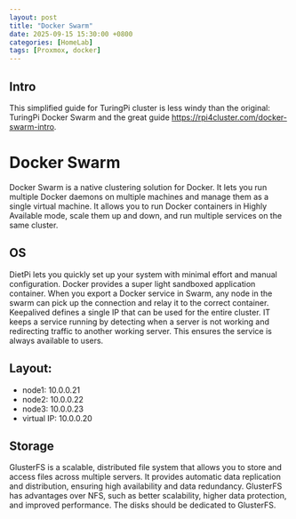```yaml
---
layout: post
title: "Docker Swarm"
date: 2025-09-15 15:30:00 +0800
categories: [HomeLab]
tags: [Proxmox, docker]
---
```

## Intro
This simplified guide for TuringPi cluster is less windy than the original: TuringPi Docker Swarm and the great guide https://rpi4cluster.com/docker-swarm-intro.

# Docker Swarm
Docker Swarm is a native clustering solution for Docker. It lets you run multiple Docker daemons on multiple machines and manage them as a single virtual machine. It allows you to run Docker containers in Highly Available mode, scale them up and down, and run multiple services on the same cluster.

## OS
DietPi lets you quickly set up your system with minimal effort and manual configuration. Docker provides a super light sandboxed application container.
When you export a Docker service in Swarm, any node in the swarm can pick up the connection and relay it to the correct container. Keepalived defines a single IP that can be used for the entire cluster. IT keeps a service running by detecting when a server is not working and redirecting traffic to another working server. This ensures the service is always available to users.

## Layout:
- node1: 10.0.0.21
- node2: 10.0.0.22
- node3: 10.0.0.23
- virtual IP: 10.0.0.20

## Storage
GlusterFS is a scalable, distributed file system that allows you to store and access files across multiple servers. It provides automatic data replication and distribution, ensuring high availability and data redundancy. GlusterFS has advantages over NFS, such as better scalability, higher data protection, and improved performance. The disks should be dedicated to GlusterFS.
